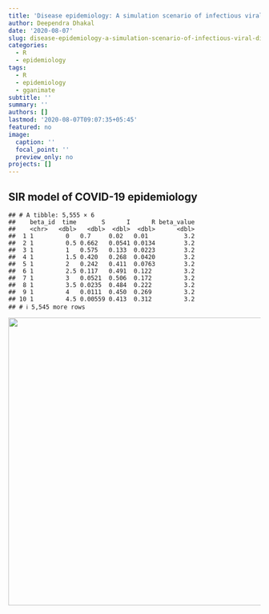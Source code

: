 ```yaml
---
title: 'Disease epidemiology: A simulation scenario of infectious viral disease (COVID-19)'
author: Deependra Dhakal
date: '2020-08-07'
slug: disease-epidemiology-a-simulation-scenario-of-infectious-viral-disease-covid-19
categories:
  - R
  - epidemiology
tags:
  - R
  - epidemiology
  - gganimate
subtitle: ''
summary: ''
authors: []
lastmod: '2020-08-07T09:07:35+05:45'
featured: no
image:
  caption: ''
  focal_point: ''
  preview_only: no
projects: []
---
```




## SIR model of COVID-19 epidemiology


```
## # A tibble: 5,555 × 6
##    beta_id  time       S      I      R beta_value
##    <chr>   <dbl>   <dbl>  <dbl>  <dbl>      <dbl>
##  1 1         0   0.7     0.02   0.01          3.2
##  2 1         0.5 0.662   0.0541 0.0134        3.2
##  3 1         1   0.575   0.133  0.0223        3.2
##  4 1         1.5 0.420   0.268  0.0420        3.2
##  5 1         2   0.242   0.411  0.0763        3.2
##  6 1         2.5 0.117   0.491  0.122         3.2
##  7 1         3   0.0521  0.506  0.172         3.2
##  8 1         3.5 0.0235  0.484  0.222         3.2
##  9 1         4   0.0111  0.450  0.269         3.2
## 10 1         4.5 0.00559 0.413  0.312         3.2
## # ℹ 5,545 more rows
```


<img src="{{< blogdown/postref >}}index_files/figure-html/covid-sir-graph-1.png" width="576" />



